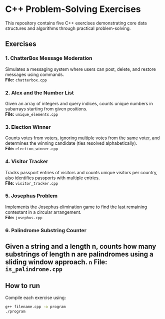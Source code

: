 # C++ Problem-Solving Exercises

This repository contains five C++ exercises demonstrating core data structures and algorithms through practical problem-solving.

## Exercises

### 1. ChatterBox Message Moderation  
Simulates a messaging system where users can post, delete, and restore messages using commands.  
**File:** `chatterbox.cpp`

### 2. Alex and the Number List  
Given an array of integers and query indices, counts unique numbers in subarrays starting from given positions.  
**File:** `unique_elements.cpp`

### 3. Election Winner  
Counts votes from voters, ignoring multiple votes from the same voter, and determines the winning candidate (ties resolved alphabetically).  
**File:** `election_winner.cpp`

### 4. Visitor Tracker  
Tracks passport entries of visitors and counts unique visitors per country, also identifies passports with multiple entries.  
**File:** `visitor_tracker.cpp`

### 5. Josephus Problem  
Implements the Josephus elimination game to find the last remaining contestant in a circular arrangement.  
**File:** `josephus.cpp`

### 6. Palindrome Substring Counter
Given a string and a length n, counts how many substrings of length n are palindromes using a sliding window approach. `n`
**File:** `is_palindrome.cpp`
---

## How to run

Compile each exercise using:  
```bash
g++ filename.cpp -o program
./program

